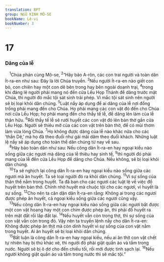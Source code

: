 ```yaml
---
translation: BPT
group: NGŨ KINH MÔ-SE
bookName: Lê-vi 
bookNumber: 3
---
```


<div class="title"><h1>17</h1><h3>Dâng của lễ</h3></div>
<span class="verse le_17_1"> <sup>1</sup>Chúa phán cùng Mô-se,</span>
<span class="verse le_17_2"><sup>2</sup>“Hãy bảo A-rôn, các con trai người và toàn dân Ít-ra-en như sau: Đây là lời Chúa truyền.</span>
<span class="verse le_17_3"><sup>3</sup>Nếu người Ít-ra-en nào giết con bò, con chiên hay một con dê bên trong hay bên ngoài doanh trại,</span>
<span class="verse le_17_4"><sup>4</sup>trong khi đáng lẽ người phải mang nó đến cửa Lều Họp Thánh để dâng trước mặt Chúa, thì người đó mắc tội sát sinh trái phép. Vì mắc tội sát sinh nên người sẽ bị loại khỏi dân chúng.</span>
<span class="verse le_17_5"><sup>5</sup>Luật nầy áp dụng để ai dâng của lễ nơi đồng trống phải mang đến cho Chúa. Họ phải mang các con vật đó đến cho Chúa nơi cửa Lều Họp; họ phải mang đến cho thầy tế lễ, để dâng lên làm của lễ thân hữu.</span>
<span class="verse le_17_6"><sup>6</sup>Rồi thầy tế lễ sẽ rưới huyết các con vật đó lên bàn thờ gần cửa Lều Họp. Người sẽ thiêu mỡ của các con vật trên bàn thờ, để có mùi thơm làm vừa lòng Chúa.</span>
<span class="verse le_17_7"><sup>7</sup>Họ không được dâng của lễ nào khác nữa cho các ‘thần Dê,’ mà họ đã theo đuổi như gái mãi dâm theo đuổi khách. Những luật lệ nầy sẽ áp dụng cho toàn thể dân chúng từ nay về sau.<br/></span>
<span class="verse le_17_8"> <sup>8</sup>Hãy bảo toàn dân như sau: Nếu công dân Ít-ra-en hay ngoại kiều nào sống giữa các ngươi mà dâng của lễ thiêu hay sinh tế,</span>
<span class="verse le_17_9"><sup>9</sup>thì người đó phải mang của lễ đến cửa Lều Họp để dâng cho Chúa. Nếu không, sẽ bị loại khỏi dân chúng.<br/></span>
<span class="verse le_17_10"> <sup>10</sup>Ta sẽ nghịch lại công dân Ít-ra-en hay ngoại kiều nào sống giữa các ngươi mà ăn huyết. Ta sẽ loại người đó ra khỏi dân chúng.</span>
<span class="verse le_17_11"><sup>11</sup>Vì sự sống của thân thể nằm trong huyết. Ta đã ban cho các ngươi các luật lệ về việc đổ huyết trên bàn thờ. Chính nhờ huyết mà chuộc tội cho các ngươi, vì huyết là sự sống.</span>
<span class="verse le_17_12"><sup>12</sup>Cho nên ta căn dặn dân Ít-ra-en rằng: Không ai trong các ngươi được phép ăn huyết, cả ngoại kiều sống giữa các ngươi cũng vậy.<br/></span>
<span class="verse le_17_13"> <sup>13</sup>Nếu công dân Ít-ra-en hay ngoại kiều nào sống giữa các ngươi bắt được một con vật hoang hay một con chim được phép ăn, thì phải đổ huyết ra trên mặt đất rồi lấp đất lại.</span>
<span class="verse le_17_14"><sup>14</sup>Nếu huyết vẫn còn trong thịt, thì sự sống của con vật vẫn còn trong đó. Vậy nên ta truyền lệnh nầy cho dân Ít-ra-en: Không được phép ăn thịt mà còn dính huyết vì sự sống của con vật nằm trong huyết. Ai ăn huyết sẽ bị loại khỏi dân chúng.<br/></span>
<span class="verse le_17_15"> <sup>15</sup>Bất luận là công dân Ít-ra-en hay ngoại kiều, nếu ai ăn thịt con vật chết tự nhiên hay bị thú khác xé, thì người đó phải giặt quần áo và tắm trong nước. Người sẽ bị ô dơ cho đến chiều tối, rồi mới được tinh sạch lại.</span>
<span class="verse le_17_16"><sup>16</sup>Nếu người không giặt quần áo và tắm trong nước thì sẽ mắc tội.”<br/></span>
